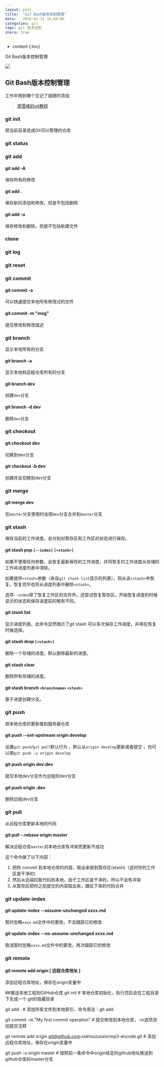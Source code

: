 ```yaml
---
layout: post
title:  "Git Bash版本控制管理"
date:   2018-01-31 16:04:00
categories: git
tags: git 版本控制
share: true
---
```


* content
{:toc}


Git Bash版本控制管理


![](https://git-scm.com/images/logos/1color-darkbg@2x.png)





## Git Bash版本控制管理

工作中用到哪个忘记了就随时添加

> [廖雪峰的git教程](https://www.liaoxuefeng.com/wiki/0013739516305929606dd18361248578c67b8067c8c017b000)

### git init

把当前目录变成Git可以管理的仓库

### git status

### git add

#### git add -A
保存所有的修改 

#### git add . 
保存新的添加和修改，但是不包括删除 

#### git add -u 
保存修改和删除，但是不包括新建文件

### clone

### git log

### git reset

### git commit

   #### git commit -a 
   
 可以快速提交本地所有修改过的文件
 
 #### git commit -m "msg"
  
  提交修改和修改描述

### git branch
  显示本地所有的分支
  
  #### git branch -a 
 显示本地和远程仓库所有的分支
 
 #### git branch dev
 创建`dev`分支
    
 #### git branch -d dev
 删除`dev`分支
 
### git checkout

 #### git checkout dev
 切换到dev分支
 
 #### git checkout -b dev
 创建并且切换到dev分支

### git merge
   #### git merge dev
   在`master`分支使用时会把`dev`分支合并到`master`分支

### git stash

   保存当前的工作进度。会分别对暂存区和工作区的状态进行保存。
   
   #### git stash pop `[--index]` `[<stash>]`
   
   如果不使用任何参数，会恢复最新保存的工作进度，并将恢复的工作进度从存储的工作并进度列表中清除。
   
   如果提供`<stash>`参数（来自`git stash list`显示的列表），则从该`<stash>`中恢复。恢复完毕也将从进度列表中删除`<stash>`。
   
   选项`--index`除了恢复工作区的文件外，还尝试恢复暂存区。开始恢复进度的时候显示的状态和保存进度前的略有不同。
   
   #### git stash list
   
   显示进度列表。此命令显然暗示了git stash 可以多次保存工作进度，并用在恢复时候选择。
   
   #### git stash drop `[<stash>]`
   
   删除一个存储的进度。默认删除最新的进度。
   
   #### git stash clear
   
   删除所有存储的进度。
   
   #### git stash branch `<branchname>` `<stash>`

   基于进度创建分支。


### git push 

把本地仓库的更新推到服务器仓库
  #### git push --set-upstream origin develop
  设置`git push`/`git pull`默认行为 ，默认从`origin develop`更新或者提交 ，也可以用`git push -u origin develop`

  #### git push origin dev:dev
提交本地dev分支作为远程的dev分支

  #### git push origin :dev 
  删除远程dev分支

### git pull

从远程仓库更新本地的代码

 #### git pull --rebase origin master
 
 解决远程仓库`master`对本地仓库有冲突而更新不成功
 
 这个命令做了以下内容： 
 1. 把你 commit 到本地仓库的内容，取出来放到暂存区(stash)（这时你的工作区是干净的） 
 2. 然后从远端拉取代码到本地，由于工作区是干净的，所以不会有冲突 
 3. 从暂存区把你之前提交的内容取出来，跟拉下来的代码合并

### git update-index

   #### git update-index --assume-unchanged xxxx.md
   
   暂时忽略`xxxx.md`文件中的更改，不去跟踪它的修改
   
   #### git update-index --no-assume-unchanged xxxx.md
   
   取消暂时忽略`xxxx.md`文件中的更改，再次跟踪它的修改
   
### git remote

   #### git remote add origin [ 远程仓库地址 ]
  添加远程仓库地址，保存在origin变量中
    
##推送本地工程到GitHub仓库
git init                   # 本地仓库初始化，执行完后会在工程目录下生成一个.git的隐藏目录

git add .               # 添加所有文件到本地索引，命令用法：git add <file>

git commit -m "My first commit operation"   # 提交修改到本地仓库，-m选项添加提交注释

git remote add origin git@github.com:xiahouzuoxin/mp3-encode.git   # 添加远程仓库地址，保存在origin变量中

git push -u origin master      # 按照前一条命令中origin给定的github地址推送到github仓库的master分支
